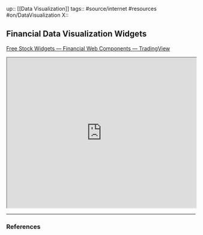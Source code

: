 up:: [[Data Visualization]]
tags:: #source/internet #resources #on/DataVisualization 
X:: 

## Financial Data Visualization Widgets

[Free Stock Widgets — Financial Web Components — TradingView](https://www.tradingview.com/widget/)

<iframe src="https://www.tradingview.com/widget/" width=100% height=400vh></iframe>




---
### References

